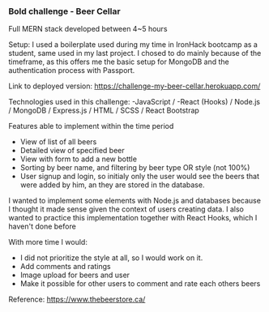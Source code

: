 ### Bold challenge - Beer Cellar

Full MERN stack developed between 4~5 hours

Setup: I used a boilerplate used during my time in IronHack bootcamp as a student, same used in my last project. I chosed to do mainly because of the timeframe, as this offers me the basic setup for MongoDB and the authentication process with Passport.

Link to deployed version: https://challenge-my-beer-cellar.herokuapp.com/

Technologies used in this challenge:
-JavaScript / -React (Hooks) / Node.js / MongoDB / Express.js / HTML / SCSS / React Bootstrap

Features able to implement within the time period

- View of list of all beers
- Detailed view of specified beer
- View with form to add a new bottle
- Sorting by beer name, and filtering by beer type OR style (not 100%)
- User signup and login, so initialy only the user would see the beers that were added by him, an they are stored in the database.

I wanted to implement some elements with Node.js and databases because I thought it made sense given the context of users creating data. I also wanted to practice this implementation together with React Hooks, which I haven't done before

With more time I would:

- I did not prioritize the style at all, so I would work on it.
- Add comments and ratings
- Image upload for beers and user
- Make it possible for other users to comment and rate each others beers

Reference: https://www.thebeerstore.ca/
